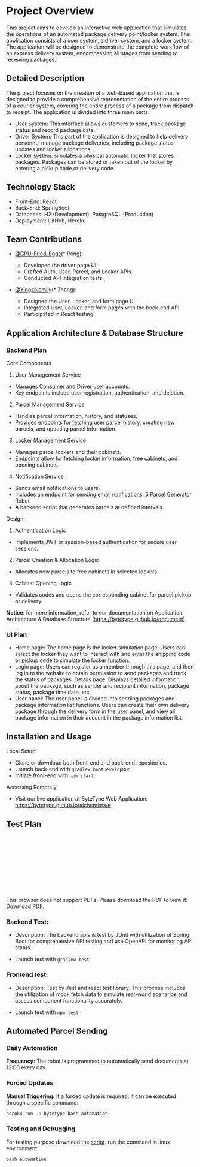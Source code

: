 # Project Overview

This project aims to develop an interactive web application that simulates the operations of an automated package delivery point/locker system. The application consists of a user system, a driver system, and a locker system. The application will be designed to demonstrate the complete workflow of an express delivery system, encompassing all stages from sending to receiving packages.

## Detailed Description

The project focuses on the creation of a web-based application that is designed to provide a comprehensive representation of the entire process of a courier system, covering the entire process of a package from dispatch to receipt. The application is divided into three main parts:
+ User System: This interface allows customers to send, track package status and record package data.
+ Driver System: This part of the application is designed to help delivery personnel manage package deliveries, including package status updates and locker allocations.
+ Locker system: simulates a physical automatic locker that stores packages. Packages can be stored or taken out of the locker by entering a pickup code or delivery code.

## Technology Stack

+ Front-End: React
+ Back-End: SpringBoot
+ Databases: H2 (Development), PostgreSQL (Production)
+ Deployment: GitHub, Heroku

## Team Contributions

- [@GPU-Fried-Eggs](https://github.com/GPU-Fried-Eggs)(* Peng):
    - Developed the driver page UI.
    - Crafted Auth, User, Parcel, and Locker APIs.
    - Conducted API integration tests.

- [@Yingzhiemily](https://github.com/Yingzhiemily)(* Zhang):
    - Designed the User, Locker, and form page UI.
    - Integrated User, Locker, and form pages with the back-end API.
    - Participated in React testing.

## Application Architecture & Database Structure

### Backend Plan

Core Components
1. User Management Service
  + Manages Consumer and Driver user accounts.
  + Key endpoints include user registration, authentication, and deletion.
2. Parcel Management Service
  + Handles parcel information, history, and statuses.
  + Provides endpoints for fetching user parcel history, creating new parcels, and updating parcel information.
3. Locker Management Service
  + Manages parcel lockers and their cabinets.
  + Endpoints allow for fetching locker information, free cabinets, and opening cabinets.
4. Notification Service
  + Sends email notifications to users.
  + Includes an endpoint for sending email notifications.
5.Parcel Generator Robot
  + A backend script that generates parcels at defined intervals.

Design:

1. Authentication Logic
  + Implements JWT or session-based authentication for secure user sessions.
2. Parcel Creation & Allocation Logic
  + Allocates new parcels to free cabinets in selected lockers.
3. Cabinet Opening Logic
  + Validates codes and opens the corresponding cabinet for parcel pickup or delivery.

**Notice**: for more information, refer to our documentation on Application Architecture & Database Structure.(https://bytetype.github.io/document)


### UI Plan

+ Home page: The home page is the locker simulation page. Users can select the locker they want to interact with and enter the shipping code or pickup code to simulate the locker function.
+ Login page: Users can register as a member through this page, and then log in to the website to obtain permission to send packages and track the status of packages.
Details page: Displays detailed information about the package, such as sender and recipient information, package status, package time data, etc.
+ User panel: The user panel is divided into sending packages and package information list functions. Users can create their own delivery package through the delivery form in the user panel, and view all package information in their account in the package information list.

## Installation and Usage

Local Setup:

+ Clone or download both front-end and back-end repositories.
+ Launch back-end with ```gradlew bootDevelopRun```.
+ Initiate front-end with ```npm start```.

Accessing Remotely:

+ Visit our live application at ByteType Web Application: https://bytetype.github.io/alchemists/#


## Test Plan

<object data="https://raw.githubusercontent.com/ByteType/document/master/static/TestPlan.pdf" type="application/pdf" width="700px" height="700px">
    <embed src="https://raw.githubusercontent.com/ByteType/document/master/static/TestPlan.pdf">
        <p>This browser does not support PDFs. Please download the PDF to view it: <a href="https://raw.githubusercontent.com/ByteType/document/master/static/TestPlan.pdf">Download PDF</a>.</p>
    </embed>
</object>

### Backend Test:

* Description: The backend apis is test by JUnit with utilization of Spring Boot for comprehensive API testing and use OpenAPI for monitoring API status.

* Launch test with ```gradlew test```

### Frontend test:

* Description: Test by Jest and react test library. This process includes the utilization of mock fetch data to simulate real-world scenarios and assess component functionality accurately.

* Launch test with ```npm test```

## Automated Parcel Sending

### Daily Automation
**Frequency:** The robot is programmed to automatically send documents at 12:00 every day.

### Forced Updates
**Manual Triggering:** If a forced update is required, it can be executed through a specific command:
```bash
heroku run -a bytetype bash automation
```

### Testing and Debugging
For testing purpose download the [script](https://github.com/ByteType/amanises/blob/master/automation).
run the command in linux environment:
```bash
bash automation
```
